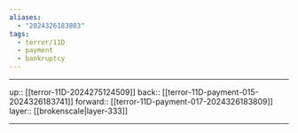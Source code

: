 ```yaml
---
aliases:
  - "2024326183803"
tags:
  - terror/11D
  - payment
  - bankruptcy
---
```




***

up:: [[terror-11D-2024275124509]]
back:: [[terror-11D-payment-015-2024326183741]]
forward:: [[terror-11D-payment-017-2024326183809]]
layer:: [[brokenscale|layer-333]]

***
